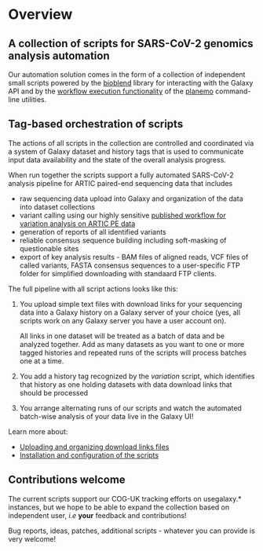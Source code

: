 # Overview

## A collection of scripts for SARS-CoV-2 genomics analysis automation

Our automation solution comes in the form of a collection of independent small
scripts powered by the [bioblend](https://github.com/galaxyproject/bioblend)
library for interacting with the Galaxy API and by the
[workflow execution functionality](https://github.com/galaxyproject/planemo) of
the [planemo](https://github.com/galaxyproject/planemo) command-line utilities.

## Tag-based orchestration of scripts

The actions of all scripts in the collection are controlled and coordinated via
a system of Galaxy dataset and history tags that is used to communicate input
data availability and the state of the overall analysis progress.

When run together the scripts support a fully automated SARS-CoV-2 analysis
pipeline for ARTIC paired-end sequencing data that includes

- raw sequencing data upload into Galaxy and organization of the data into dataset collections
- variant calling using our highly sensitive [published workflow for variation analysis on ARTIC PE data](https://github.com/iwc-workflows/sars-cov-2-pe-illumina-artic-variant-calling)
- generation of reports of all identified variants
- reliable consensus sequence building including soft-masking of questionable sites
- export of key analysis results - BAM files of aligned reads, VCF files of called variants, FASTA consensus sequences to a user-specific FTP folder for simplified downloading with standaard FTP clients.

The full pipeline with all script actions looks like this:

1. You upload simple text files with download links for your sequencing data
   into a Galaxy history on a Galaxy server of your choice (yes, all scripts
   work on any Galaxy server you have a user account on).

   All links in one dataset will be treated as a batch of data and be analyzed
   together. Add as many datasets as you want to one or more tagged histories
   and repeated runs of the scripts will process batches one at a time.

2. You add a history tag recognized by the *variation* script, which identifies
   that history as one holding datasets with data download links that should be
   processed

3. You arrange alternating runs of our scripts and watch the automated
   batch-wise analysis of your data live in the Galaxy UI!

Learn more about:

- [Uploading and organizing download links files](./data_import.md)
- [Installation and configuration of the scripts](./manual.md)

## Contributions welcome

The current scripts support our COG-UK tracking efforts on usegalaxy.*
instances, but we hope to be able to expand the collection based on independent
user, *i.e* **your** feedback and contributions!

Bug reports, ideas, patches, additional scripts - whatever you can provide is
very welcome!

